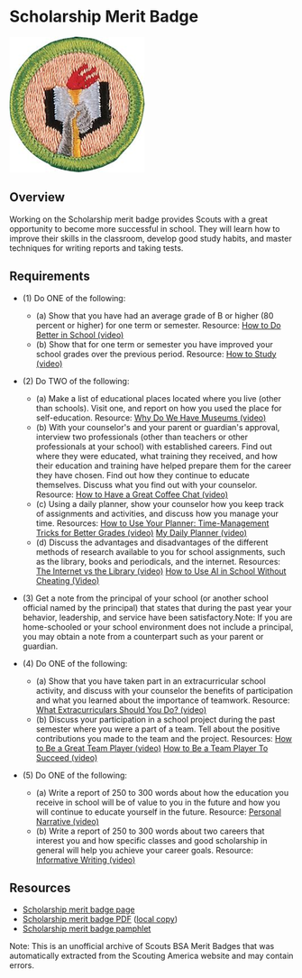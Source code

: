 

# Scholarship Merit Badge

![Scholarship Merit Badge](images/scholarship-merit-badge.jpg)

## Overview



Working on the Scholarship merit badge provides Scouts with a great opportunity to become more successful in school. They will learn how to improve their skills in the classroom, develop good study habits, and master techniques for writing reports and taking tests.

## Requirements

* (1) Do ONE of the following:
    * (a) Show that you have had an average grade of B or higher (80 percent or higher) for one term or semester. Resource: [How to Do Better in School (video)](https://www.youtube.com/shorts/pZMXqaY-bYc)
    * (b) Show that for one term or semester you have improved your school grades over the previous period.  Resource: [How to Study (video)](https://www.youtube.com/watch?v=TjPFZaMe2yw)


* (2) Do TWO of the following:
    * (a) Make a list of educational places located where you live (other than schools). Visit one, and report on how you used the place for self-education.  Resource: [Why Do We Have Museums (video)](https://www.youtube.com/watch?v=MHo928fd2wE)
    * (b) With your counselor's and your parent or guardian's approval, interview two professionals (other than teachers or other professionals at your school) with established careers. Find out where they were educated, what training they received, and how their education and training have helped prepare them for the career they have chosen. Find out how they continue to educate themselves. Discuss what you find out with your counselor. Resource: [How to Have a Great Coffee Chat (video)](https://youtu.be/RaSoVVF18n8?si=wbVez7VytPC0E0es)
    * (c) Using a daily planner, show your counselor how you keep track of assignments and activities, and discuss how you manage your time. Resources: [How to Use Your Planner: Time-Management Tricks for Better Grades (video)](https://youtu.be/9z35XeolxMU?si=haH_-yZvpcaTXy05) [My Daily Planner (video)](https://www.youtube.com/shorts/ybb3h4re8kU)
    * (d) Discuss the advantages and disadvantages of the different methods of research available to you for school assignments, such as the library, books and periodicals, and the internet. Resources: [The Internet vs the Library (video)](https://youtu.be/RH3Z9BZryd8?si=hszmMA4edfUrH0gA) [How to Use AI in School Without Cheating (Video)](https://youtu.be/1iVcFKAFu2E?si=3ZZUS2aXuxu3s_A9)


* (3) Get a note from the principal of your school (or another school official named by the principal) that states that during the past year your behavior, leadership, and service have been satisfactory.Note: If you are home-schooled or your school environment does not include a principal, you may obtain a note from a counterpart such as your parent or guardian.
* (4) Do ONE of the following:
    * (a) Show that you have taken part in an extracurricular school activity, and discuss with your counselor the benefits of participation and what you learned about the importance of teamwork.  Resource: [What Extracurriculars Should You Do? (video)](https://www.youtube.com/watch?v=_YrIAc3YL3E)
    * (b) Discuss your participation in a school project during the past semester where you were a part of a team. Tell about the positive contributions you made to the team and the project.  Resources: [How to Be a Great Team Player (video)](https://www.youtube.com/watch?v=GZnvHzivMkQ) [How to Be a Team Player To Succeed (video)](https://www.youtube.com/watch?v=zdAfzLry85I)


* (5) Do ONE of the following:
    * (a) Write a report of 250 to 300 words about how the education you receive in school will be of value to you in the future and how you will continue to educate yourself in the future.  Resource: [Personal Narrative (video)](https://www.youtube.com/watch?v=UK4hir5lVXg)
    * (b) Write a report of 250 to 300 words about two careers that interest you and how specific classes and good scholarship in general will help you achieve your career goals.  Resource: [Informative Writing (video)](https://www.youtube.com/watch?v=o22BiMAMKPA)




## Resources

- [Scholarship merit badge page](https://www.scouting.org/merit-badges/scholarship/)
- [Scholarship merit badge PDF](https://filestore.scouting.org/filestore/Merit_Badge_ReqandRes/Pamphlets/Scholarship_2024.pdf) ([local copy](files/scholarship-merit-badge.pdf))
- [Scholarship merit badge pamphlet](https://www.scoutshop.org/scholarship-merit-badge-pamphlet-650740.html)

Note: This is an unofficial archive of Scouts BSA Merit Badges that was automatically extracted from the Scouting America website and may contain errors.